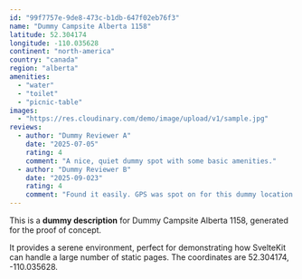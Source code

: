 ```yaml
---
id: "99f7757e-9de8-473c-b1db-647f02eb76f3"
name: "Dummy Campsite Alberta 1158"
latitude: 52.304174
longitude: -110.035628
continent: "north-america"
country: "canada"
region: "alberta"
amenities:
  - "water"
  - "toilet"
  - "picnic-table"
images:
  - "https://res.cloudinary.com/demo/image/upload/v1/sample.jpg"
reviews:
  - author: "Dummy Reviewer A"
    date: "2025-07-05"
    rating: 4
    comment: "A nice, quiet dummy spot with some basic amenities."
  - author: "Dummy Reviewer B"
    date: "2025-09-023"
    rating: 4
    comment: "Found it easily. GPS was spot on for this dummy location."
---
```


This is a **dummy description** for Dummy Campsite Alberta 1158, generated for the proof of concept.

It provides a serene environment, perfect for demonstrating how SvelteKit can handle a large number of static pages. The coordinates are 52.304174, -110.035628.
